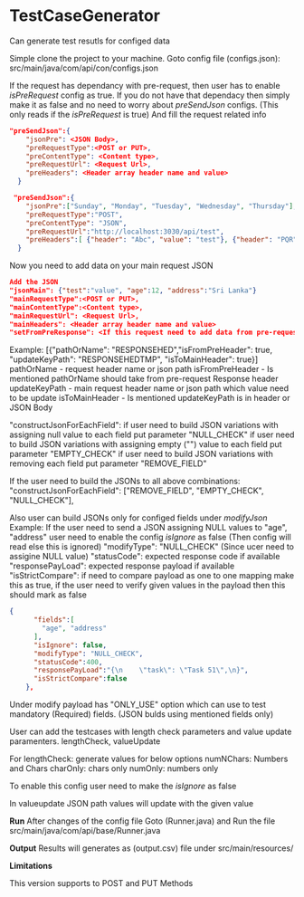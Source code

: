 # TestCaseGenerator
Can generate test resutls for configed data

Simple clone the project to your machine.
Goto config file (configs.json):
src/main/java/com/api/con/configs.json

If the request has dependancy with pre-request, then user has to enable
_isPreRequest_ config as true.
If you do not have that dependacy then simply make it as false and no need to worry about 
_preSendJson_ configs. (This only reads if the _isPreRequest_ is true)
And fill the request related info

```json
"preSendJson":{
    "jsonPre": <JSON Body>,
    "preRequestType":<POST or PUT>,
    "preContentType": <Content type>,
    "preRequestUrl": <Request Url>,
    "preHeaders": <Header array header name and value> 
  }
```  

```json
 "preSendJson":{
    "jsonPre":["Sunday", "Monday", "Tuesday", "Wednesday", "Thursday"],
    "preRequestType":"POST",
    "preContentType": "JSON",
    "preRequestUrl":"http://localhost:3030/api/test",
    "preHeaders":[ {"header": "Abc", "value": "test"}, {"header": "PQR", "value": "43534"}]
  }
```  
  
  Now you need to add data on your main request JSON
  
  ```json
  Add the JSON
  "jsonMain": {"test":"value", "age":12, "address":"Sri Lanka"}
  "mainRequestType":<POST or PUT>,
  "mainContentType":<Content type>,
  "mainRequestUrl": <Request Url>,
  "mainHeaders": <Header array header name and value>
  "setFromPreResponse": <If this request need to add data from pre-request mapping should mention in here> 
  ```
  
  Example:
  [{"pathOrName": "RESPONSEHED","isFromPreHeader": true, "updateKeyPath": "RESPONSEHEDTMP", "isToMainHeader": true}]
  pathOrName - request header name or json path
  isFromPreHeader - Is mentioned pathOrName should take from pre-request Response header
  updateKeyPath - main request header name or json path which value need to be update
  isToMainHeader - Is mentioned updateKeyPath is in header or JSON Body
  
  
  "constructJsonForEachField": <If request need to send for eanch field mention in JSON body> 
  if user need to build JSON variations with assigning null value to each field put parameter "NULL_CHECK"
  if user need to build JSON variations with assigning empty ("") value to each field put parameter "EMPTY_CHECK"
  if user need to build JSON variations with removing each field put parameter "REMOVE_FIELD"

If the user need to build the JSONs to all above combinations:
"constructJsonForEachField": ["REMOVE_FIELD", "EMPTY_CHECK", "NULL_CHECK"],

Also user can build JSONs only for configed fields under _modifyJson_
Example:
If the user need to send a JSON assigning NULL values to "age", "address"
user need to enable the config _isIgnore_ as false (Then config will read else this is ignored)
 "modifyType": "NULL_CHECK" (Since ucer need to assigine NULL value)
 "statusCode": expected response code if available
 "responsePayLoad": expected response payload if available
 "isStrictCompare": if need to compare payload as one to one mapping make this as true,
                    if the user need to verify given values in the payload then this should mark as false
```json
{
      "fields":[
        "age", "address"
      ],
      "isIgnore": false,
      "modifyType": "NULL_CHECK",
      "statusCode":400,
      "responsePayLoad":"{\n    \"task\": \"Task 51\",\n}",
      "isStrictCompare":false
    },
```

Under modify payload has "ONLY_USE" option which can use to test mandatory (Required) fields.
(JSON bulds using mentioned fields only)

User can add the testcases with length check parameters and value update paramenters.
lengthCheck, valueUpdate

For lengthCheck: generate values for below options
numNChars: Numbers and Chars
charOnly: chars only
numOnly: numbers only

To enable this config user need to make the _isIgnore_ as false

In valueupdate JSON path values will update with the given value

**Run**
After changes of the config file
Goto (Runner.java) and Run the file
 src/main/java/com/api/base/Runner.java
 
 **Output**
 Results will generates as (output.csv) file under
 src/main/resources/

**Limitations**

This version supports to POST and PUT Methods

